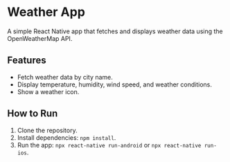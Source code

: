 # Weather App

A simple React Native app that fetches and displays weather data using the OpenWeatherMap API.

## Features
- Fetch weather data by city name.
- Display temperature, humidity, wind speed, and weather conditions.
- Show a weather icon.

## How to Run
1. Clone the repository.
2. Install dependencies: `npm install`.
3. Run the app: `npx react-native run-android` or `npx react-native run-ios`.
